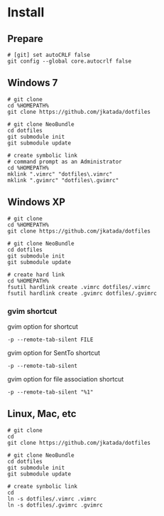 Install
=======

Prepare
--------

	# [git] set autoCRLF false
	git config --global core.autocrlf false

Windows 7
----------

	# git clone
	cd %HOMEPATH%
	git clone https://github.com/jkatada/dotfiles
	
	# git clone NeoBundle
	cd dotfiles
	git submodule init
	git submodule update
	
	# create symbolic link
	# command prompt as an Administrator
	cd %HOMEPATH%
	mklink ".vimrc" "dotfiles\.vimrc"
	mklink ".gvimrc" "dotfiles\.gvimrc"


Windows XP
----------

	# git clone
	cd %HOMEPATH%
	git clone https://github.com/jkatada/dotfiles
	
	# git clone NeoBundle
	cd dotfiles
	git submodule init
	git submodule update
	
	# create hard link
	cd %HOMEPATH%
	fsutil hardlink create .vimrc dotfiles/.vimrc
	fsutil hardlink create .gvimrc dotfiles/.gvimrc

### gvim shortcut

gvim option for shortcut

	-p --remote-tab-silent FILE

gvim option for SentTo shortcut

	-p --remote-tab-silent
 
gvim option for file association shortcut

	-p --remote-tab-silent "%1"


Linux, Mac, etc
---------------

	# git clone
	cd
	git clone https://github.com/jkatada/dotfiles
	
	# git clone NeoBundle
	cd dotfiles
	git submodule init
	git submodule update
	
	# create synbolic link
	cd
	ln -s dotfiles/.vimrc .vimrc
	ln -s dotfiles/.gvimrc .gvimrc


